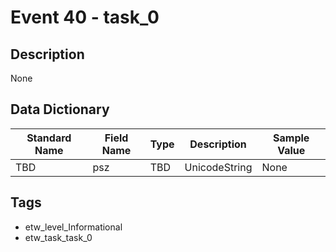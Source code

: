 # Event 40 - task_0

## Description
None

## Data Dictionary
|Standard Name|Field Name|Type|Description|Sample Value|
|---|---|---|---|---|
|TBD|psz|TBD|UnicodeString|None|None|

## Tags
* etw_level_Informational
* etw_task_task_0